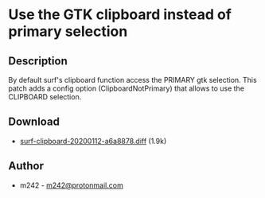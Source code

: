 Use the GTK clipboard instead of primary selection
==================================================

Description
-----------

By default surf's clipboard function access the PRIMARY gtk selection.
This patch adds a config option (ClipboardNotPrimary) that allows to use the CLIPBOARD selection.

Download
--------

* [surf-clipboard-20200112-a6a8878.diff](surf-clipboard-20200112-a6a8878.diff) (1.9k)

Author
------

* m242 - <m242@protonmail.com>